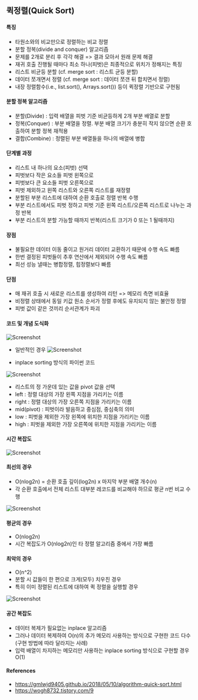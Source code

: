 ## 퀵정렬(Quick Sort)

#### 특징 
- 타원소와의 비교만으로 정렬하는 비교 정렬
- 분할 정복(divide and conquer) 알고리즘
- 문제를 2개로 분리 후 각각 해결 => 결과 모아서 원래 문제 해결
- 재귀 호출 진행될 때마다 최소 하나(피벗)은 최종적으로 위치가 정해지는 특징
- 리스트 비균등 분할 (cf. merge sort : 리스트 균등 분할)
- 데이터 쪼개면서 정렬 (cf. merge sort : 데이터 쪼갠 뒤 합치면서 정렬)
- 내장 정렬함수(i.e., list.sort(), Arrays.sort()) 등이 퀵정렬 기반으로 구현됨

#### 분할 정복 알고리즘 
- 분할(Divide) : 입력 배열을 피벗 기준 비균등하게 2개 부분 배열로 분할
- 정복(Conquer) : 부분 배열을 정렬. 부분 배열 크기가 충분히 작지 않으면 순환 호출하여 분할 정복 재적용
- 결합(Combine) : 정렬된 부분 배열들을 하나의 배열에 병합

#### 단계별 과정
- 리스트 내 하나의 요소(피벗) 선택
- 피벗보다 작은 요소들 피벗 왼쪽으로
- 피벗보다 큰 요소들 피벗 오른쪽으로
- 피벗 제외하고 왼쪽 리스트와 오른쪽 리스트를 재정렬
- 분할된 부분 리스트에 대하여 순환 호출로 정렬 반복 수행
- 부분 리스트에서도 피벗 정하고 피벗 기준 왼쪽 리스트/오른쪽 리스트로 나누는 과정 반복
- 부분 리스트의 분할 가능할 때까지 반복(리스트 크기가 0 또는 1 될때까지)

#### 장점
- 불필요한 데이터 이동 줄이고 원거리 데이터 교환하기 때문에 수행 속도 빠름
- 한번 결정된 피벗들이 추후 연산에서 제외되어 수행 속도 빠름
- 최선 성능 낼때는 병합정렬, 힙정렬보다 빠름 

#### 단점
- 매 재귀 호출 시 새로운 리스트를 생성하여 리턴 => 메모리 측면 비효율 
- 비정렬 상태에서 동일 키값 원소 순서가 정렬 후에도 유지되지 않는 불안정 정렬
- 피벗 값이 같은 것끼리 순서관계가 파괴

#### 코드 및 개념 도식화

![Screenshot](/imgs/imgs_quicksort/quicksort_2.png)

- 일반적인 경우
![Screenshot](/imgs/imgs_quicksort/quicksort_python_1.png)


- inplace sorting 방식의 파이썬 코드

![Screenshot](/imgs/imgs_quicksort/quicksort_python_2.png)

- 리스트의 정 가운데 있는 값을 pivot 값을 선택
- left : 정렬 대상의 가장 왼쪽 지점을 가리키는 이름
- right : 정렬 대상의 가장 오른쪽 지점을 가리키는 이름
- mid(pivot) : 피벗이라 발음하고 중심점, 중심축의 의미
- low : 피벗을 제외한 가장 왼쪽에 위치한 지점을 가리키는 이름
- high : 피벗을 제외한 가장 오른쪽에 위치한 지점을 가리키는 이름

#### 시간 복잡도

![Screenshot](/imgs/imgs_quicksort/time_complexity.png)

#### 최선의 경우
- O(nlog2n) = 순환 호출 깊이(log2n) x 마지막 부분 배열 개수(n)
- 각 순환 호출에서 전체 리스트 대부분 레코드를 비교해야 하므로 평균 n번 비교 수행 

![Screenshot](/imgs/imgs_quicksort/quicksort_best.png)

#### 평균의 경우
- O(nlog2n)
- 시간 복잡도가 O(nlog2n)인 타 정렬 알고리즘 중에서 가장 빠름

#### 최악의 경우
- O(n^2)
- 분할 시 값들이 한 편으로 크게(모두) 치우친 경우
- 특히 이미 정렬된 리스트에 대하여 퀵 정렬을 실행할 경우

![Screenshot](/imgs/imgs_quicksort/quicksort_worst.png)

#### 공간 복잡도
- 데이터 복제가 필요없는 inplace 알고리즘
- 그러나 데이터 복제하여 O(n)의 추가 메모리 사용하는 방식으로 구현한 코드 다수(구현 방법에 따라 달라지는 사례)
- 입력 배열이 차지하는 메모리만 사용하는 inplace sorting 방식으로 구현할 경우 O(1)

#### References
- https://gmlwjd9405.github.io/2018/05/10/algorithm-quick-sort.html
- https://wogh8732.tistory.com/9

